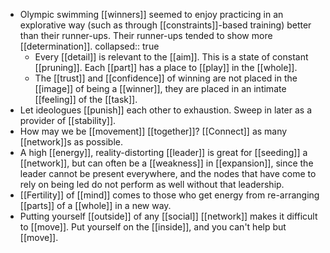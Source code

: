 - Olympic swimming [[winners]] seemed to enjoy practicing in an explorative way (such as through [[constraints]]-based training) better than their runner-ups. Their runner-ups tended to show more [[determination]].
  collapsed:: true
	- Every [[detail]] is relevant to the [[aim]]. This is a state of constant [[pruning]]. Each [[part]] has a place to [[play]] in the [[whole]].
	- The [[trust]] and [[confidence]] of winning are not placed in the [[image]] of being a [[winner]], they are placed in an intimate [[feeling]] of the [[task]].
- Let ideologues [[punish]] each other to exhaustion. Sweep in later as a provider of [[stability]].
- How may we be [[movement]] [[together]]? [[Connect]] as many [[network]]s as possible.
- A high [[energy]], reality-distorting [[leader]] is great for [[seeding]] a [[network]], but can often be a [[weakness]] in [[expansion]], since the leader cannot be present everywhere, and  the nodes that have come to rely on being led do not perform as well without that leadership.
- [[Fertility]] of [[mind]] comes to those who get energy from re-arranging [[parts]] of a [[whole]] in a new way.
- Putting yourself [[outside]] of any [[social]] [[network]] makes it difficult to [[move]]. Put yourself on the [[inside]], and you can't help but [[move]].